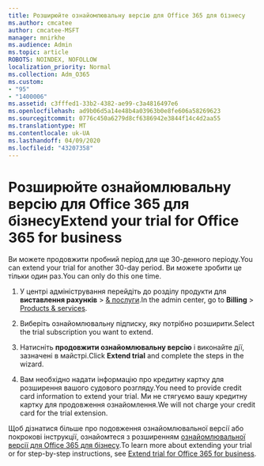 ```yaml
---
title: Розширюйте ознайомлювальну версію для Office 365 для бізнесу
ms.author: cmcatee
author: cmcatee-MSFT
manager: mnirkhe
ms.audience: Admin
ms.topic: article
ROBOTS: NOINDEX, NOFOLLOW
localization_priority: Normal
ms.collection: Adm_O365
ms.custom:
- "95"
- "1400006"
ms.assetid: c3fffed1-33b2-4382-ae99-c3a4816497e6
ms.openlocfilehash: ad9b06d5a14e48b4a03963b0e8fe606a58269623
ms.sourcegitcommit: 0776c450a6279d8cf6386942e3844f14c4d2aa55
ms.translationtype: MT
ms.contentlocale: uk-UA
ms.lasthandoff: 04/09/2020
ms.locfileid: "43207358"
---
```

# <a name="extend-your-trial-for-office-365-for-business"></a><span data-ttu-id="0d7bb-102">Розширюйте ознайомлювальну версію для Office 365 для бізнесу</span><span class="sxs-lookup"><span data-stu-id="0d7bb-102">Extend your trial for Office 365 for business</span></span>

<span data-ttu-id="0d7bb-103">Ви можете продовжити пробний період для ще 30-денного періоду.</span><span class="sxs-lookup"><span data-stu-id="0d7bb-103">You can extend your trial for another 30-day period.</span></span> <span data-ttu-id="0d7bb-104">Ви можете зробити це тільки один раз.</span><span class="sxs-lookup"><span data-stu-id="0d7bb-104">You can only do this one time.</span></span>
  
1. <span data-ttu-id="0d7bb-105">У центрі адміністрування перейдіть до розділу продукти для **виставлення рахунків** \> [& послуги](https://portal.office.com/adminportal/home#/subscriptions).</span><span class="sxs-lookup"><span data-stu-id="0d7bb-105">In the admin center, go to **Billing** \> [Products & services](https://portal.office.com/adminportal/home#/subscriptions).</span></span>

2. <span data-ttu-id="0d7bb-106">Виберіть ознайомлювальну підписку, яку потрібно розширити.</span><span class="sxs-lookup"><span data-stu-id="0d7bb-106">Select the trial subscription you want to extend.</span></span>

3. <span data-ttu-id="0d7bb-107">Натисніть **продовжити ознайомлювальну версію** і виконайте дії, зазначені в майстрі.</span><span class="sxs-lookup"><span data-stu-id="0d7bb-107">Click **Extend trial** and complete the steps in the wizard.</span></span>

4. <span data-ttu-id="0d7bb-108">Вам необхідно надати інформацію про кредитну картку для розширення вашого судового розгляду.</span><span class="sxs-lookup"><span data-stu-id="0d7bb-108">You need to provide credit card information to extend your trial.</span></span> <span data-ttu-id="0d7bb-109">Ми не стягуємо вашу кредитну картку для продовження ознайомлення.</span><span class="sxs-lookup"><span data-stu-id="0d7bb-109">We will not charge your credit card for the trial extension.</span></span>

<span data-ttu-id="0d7bb-110">Щоб дізнатися більше про подовження ознайомлювальної версії або покрокові інструкції, ознайомтеся з розширенням [ознайомлювальної версії для Office 365 для бізнесу](https://docs.microsoft.com/microsoft-365/commerce/extend-your-trial).</span><span class="sxs-lookup"><span data-stu-id="0d7bb-110">To learn more about extending your trial or for step-by-step instructions, see [Extend trial for Office 365 for business](https://docs.microsoft.com/microsoft-365/commerce/extend-your-trial).</span></span>
